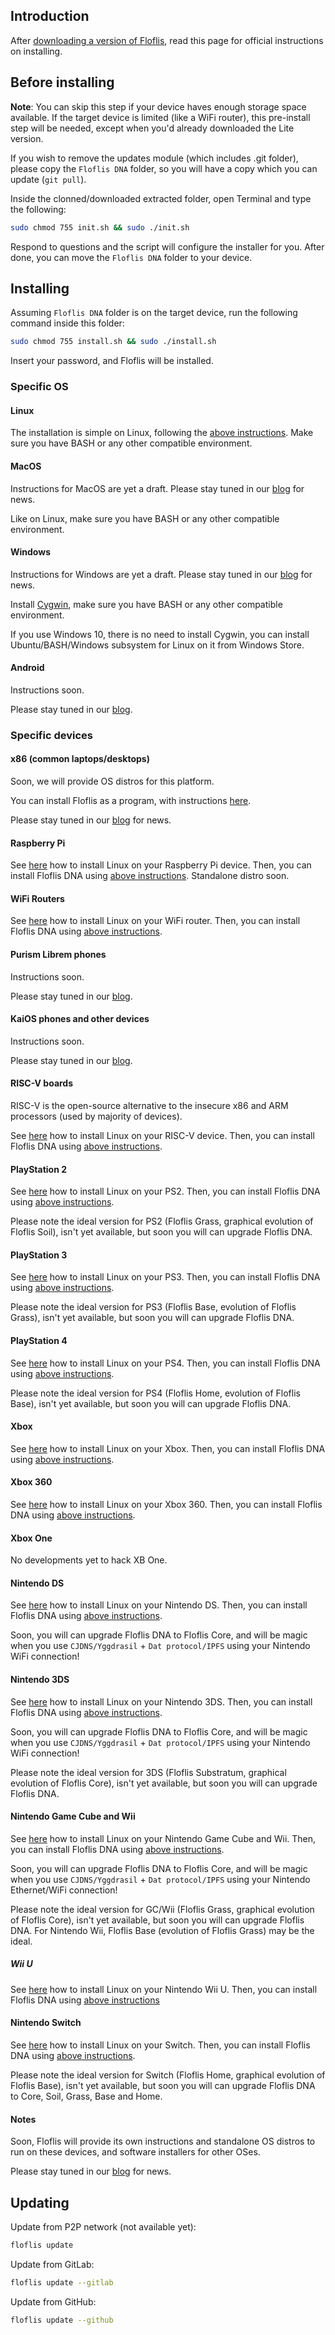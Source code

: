 ## Introduction

After [downloading a version of Floflis](https://floflis.github.io/cli/download/), read this page for official instructions on installing.

## Before installing

**Note**: You can skip this step if your device haves enough storage space available. If the target device is limited (like a WiFi router), this pre-install step will be needed, except when you'd already downloaded the Lite version.

If you wish to remove the updates module (which includes .git folder), please copy the `Floflis DNA` folder, so you will have a copy which you can update (`git pull`).

Inside the clonned/downloaded extracted folder, open Terminal and type the following:

```bash
sudo chmod 755 init.sh && sudo ./init.sh
```

Respond to questions and the script will configure the installer for you.
After done, you can move the `Floflis DNA` folder to your device.

## Installing

Assuming `Floflis DNA` folder is on the target device, run the following command inside this folder:

```bash
sudo chmod 755 install.sh && sudo ./install.sh
```

Insert your password, and Floflis will be installed.

### Specific OS

#### Linux

The installation is simple on Linux, following the [above instructions](#before-installing).
Make sure you have BASH or any other compatible environment.

#### MacOS

Instructions for MacOS are yet a draft. Please stay tuned in our [blog](https://floflis.github.io/blog/) for news.

Like on Linux, make sure you have BASH or any other compatible environment.

#### Windows

Instructions for Windows are yet a draft. Please stay tuned in our [blog](https://floflis.github.io/blog/) for news.

Install [Cygwin](https://www.cygwin.com/), make sure you have BASH or any other compatible environment.

If you use Windows 10, there is no need to install Cygwin, you can install Ubuntu/BASH/Windows subsystem for Linux on it from Windows Store.

#### Android

Instructions soon.

Please stay tuned in our [blog](https://floflis.github.io/blog/).

### Specific devices

#### x86 (common laptops/desktops)

Soon, we will provide OS distros for this platform.

You can install Floflis as a program, with instructions [here](#specific-os).

Please stay tuned in our [blog](https://floflis.github.io/blog/) for news.

#### Raspberry Pi

See [here](https://www.howtoforge.com/tutorial/howto-install-raspbian-on-raspberry-pi/) how to install Linux on your Raspberry Pi device. Then, you can install Floflis DNA using [above instructions](#before-installing). Standalone distro soon.

#### WiFi Routers

See [here](https://www.instructables.com/id/How-To-Install-Linux-DD-WRT-Firmware-On-Your-Route/) how to install Linux on your WiFi router. Then, you can install Floflis DNA using [above instructions](#before-installing).

#### Purism Librem phones

Instructions soon.

Please stay tuned in our [blog](https://floflis.github.io/blog/).

#### KaiOS phones and other devices

Instructions soon.

Please stay tuned in our [blog](https://floflis.github.io/blog/).

#### RISC-V boards

RISC-V is the open-source alternative to the insecure x86 and ARM processors (used by majority of devices).

See [here](https://github.com/janvrany/riscv-debian) how to install Linux on your RISC-V device. Then, you can install Floflis DNA using [above instructions](#before-installing).

#### PlayStation 2

See [here](http://kernelloader.sourceforge.net/linux.html) how to install Linux on your PS2. Then, you can install Floflis DNA using [above instructions](#before-installing).

Please note the ideal version for PS2 (Floflis Grass, graphical evolution of Floflis Soil), isn't yet available, but soon you will can upgrade Floflis DNA.

#### PlayStation 3

See [here](https://www.wikihow.com/Get-Linux-on-PlayStation-3) how to install Linux on your PS3. Then, you can install Floflis DNA using [above instructions](#before-installing).

Please note the ideal version for PS3 (Floflis Base, evolution of Floflis Grass), isn't yet available, but soon you will can upgrade Floflis DNA.

#### PlayStation 4

See [here](https://appuals.com/how-to-install-linux-and-run-steam-on-playstation-4/) how to install Linux on your PS4. Then, you can install Floflis DNA using [above instructions](#before-installing).

Please note the ideal version for PS4 (Floflis Home, evolution of Floflis Base), isn't yet available, but soon you will can upgrade Floflis DNA.

#### Xbox

See [here](https://xboxlinuxproject.fandom.com/wiki/How_To_Install_Linux) how to install Linux on your Xbox. Then, you can install Floflis DNA using [above instructions](#before-installing).

#### Xbox 360

See [here](https://en.wikipedia.org/wiki/Free60) how to install Linux on your Xbox 360. Then, you can install Floflis DNA using [above instructions](#before-installing).

#### Xbox One

No developments yet to hack XB One.

#### Nintendo DS

See [here](http://www.dslinux.org/wiki/RunningDSLinux.html) how to install Linux on your Nintendo DS. Then, you can install Floflis DNA using [above instructions](#before-installing).

Soon, you will can upgrade Floflis DNA to Floflis Core, and will be magic when you use `CJDNS/Yggdrasil` + `Dat protocol/IPFS` using your Nintendo WiFi connection!

#### Nintendo 3DS

See [here](https://gbatemp.net/threads/release-linux-for-the-3ds.407187/) how to install Linux on your Nintendo 3DS. Then, you can install Floflis DNA using [above instructions](#before-installing).

Soon, you will can upgrade Floflis DNA to Floflis Core, and will be magic when you use `CJDNS/Yggdrasil` + `Dat protocol/IPFS` using your Nintendo WiFi connection!

Please note the ideal version for 3DS (Floflis Substratum, graphical evolution of Floflis Core), isn't yet available, but soon you will can upgrade Floflis DNA.

#### Nintendo Game Cube and Wii

See [here](http://www.gc-linux.org/wiki/Main_Page) how to install Linux on your Nintendo Game Cube and Wii. Then, you can install Floflis DNA using [above instructions](#before-installing).

Soon, you will can upgrade Floflis DNA to Floflis Core, and will be magic when you use `CJDNS/Yggdrasil` + `Dat protocol/IPFS` using your Nintendo Ethernet/WiFi connection!

Please note the ideal version for GC/Wii (Floflis Grass, graphical evolution of Floflis Core), isn't yet available, but soon you will can upgrade Floflis DNA. For Nintendo Wii, Floflis Base (evolution of Floflis Grass) may be the ideal.

##### Wii U

See [here](http://nintendotoday.com/forum/wii-u/13874-how-install-ubuntu-your-wii-u.html) how to install Linux on your Nintendo Wii U. Then, you can install Floflis DNA using [above instructions](#before-installing)

#### Nintendo Switch

See [here](https://gbatemp.net/threads/l4t-ubuntu-a-fully-featured-linux-on-your-switch.537301/) how to install Linux on your Switch. Then, you can install Floflis DNA using [above instructions](#before-installing).

Please note the ideal version for Switch (Floflis Home, graphical evolution of Floflis Base), isn't yet available, but soon you will can upgrade Floflis DNA to Core, Soil, Grass, Base and Home.

#### Notes

Soon, Floflis will provide its own instructions and standalone OS distros to run on these devices, and software installers for other OSes.

Please stay tuned in our [blog](https://floflis.github.io/blog/) for news.

## Updating

Update from P2P network (not available yet):

```bash
floflis update
```

Update from GitLab:

```bash
floflis update --gitlab
```

Update from GitHub:

```bash
floflis update --github
```
